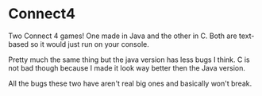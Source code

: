 # Connect4

Two Connect 4 games! One made in Java and the other in C.
Both are text-based so it would just run on your console.

Pretty much the same thing but the java version has less bugs I think. 
C is not bad though because I made it look way better then the Java version.

All the bugs these two have aren't real big ones and basically won't break.
